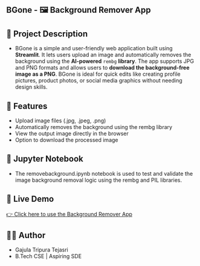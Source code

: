 ## BGone - 🖼️ Background Remover App
## 📄 Project Description
- BGone is a simple and user-friendly web application built using **Streamlit**. It lets users upload an image and automatically removes the background using the **AI-powered** ```rembg``` **library**. The app supports JPG and PNG formats and allows users to **download the background-free image as a PNG**. BGone is ideal for quick edits like creating profile pictures, product photos, or social media graphics without needing design skills.

## 🚀 Features
- Upload image files (.jpg, .jpeg, .png)
- Automatically removes the background using the rembg library
- View the output image directly in the browser
- Option to download the processed image

## 📓 Jupyter Notebook
- The removebackground.ipynb notebook is used to test and validate the image background removal logic using the rembg and PIL libraries.
  
## 🔗 Live Demo  
[👉 Click here to use the Background Remover App](https://bgone-tripura.streamlit.app/)


## 🙋‍♀️ Author
- Gajula Tripura Tejasri
- B.Tech CSE | Aspiring SDE
